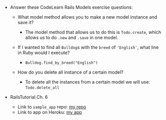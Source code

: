 - Answer these CodeLearn Rails Models exercise questions:

  - What model method allows you to make a new model instance and save it?  
    - The model method that allows us to do this is `Todo.create`, which allows us to do `.new` and `.save` in one model.      
  
  - If I wanted to find all `Bulldog`s with the `breed` of `'English'`, what line in Ruby would I execute?  
    - `Bulldog.find_by_breed("English")`   
  
  - How do you delete all instance of a certain model?  
    - To delete all the instances from a certain model we will use: `Todo.delete_all`   
    

- RailsTutorial Ch. 6
  - Link to `sample_app` repo: [my repo](https://ide.c9.io/iansharp93/sample_app-1)
  - Link to app on Heroku: [my app](http://is.here)
